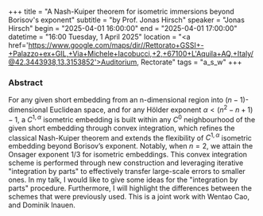 +++
title = "A Nash-Kuiper theorem for isometric immersions beyond Borisov's exponent"
subtitle = "by Prof. Jonas Hirsch"
speaker = "Jonas Hirsch"
begin = "2025-04-01 16:00:00"
end = "2025-04-01 17:00:00"
datetime = "16:00 Tuesday, 1 April 2025"
location = "<a href='https://www.google.com/maps/dir//Rettorato+GSSI+-+Palazzo+ex+GIL,+Via+Michele+Iacobucci,+2,+67100+L'Aquila+AQ,+Italy/@42.3443938,13.3153852'>Auditorium, Rectorate</a>"
tags = "a_s_w"
+++

### Abstract
For any given short embedding from an n-dimensional region into $(n-1)$-dimensional Euclidean space, and for any Hölder exponent $\alpha < (n^2 − n + 1)−1$, a $C^{1, \alpha}$ isometric embedding is built within any $C^0$ neighbourhood of the given short embedding through convex integration, which refines the classical Nash-Kuiper theorem and extends the flexibility of $C^{1,\alpha}$ isometric embedding beyond Borisov’s exponent. Notably, when $n = 2$, we attain the Onsager exponent $1/3$ for isometric embeddings. This convex integration scheme is performed through new construction and leveraging iterative "integration by parts" to effectively transfer large-scale errors to smaller ones. In my talk, I would like to give some ideas for the "integration by parts" procedure. Furthermore, I will highlight the differences between the schemes that were previously used. This is a joint work with Wentao Cao, and Dominik Inauen.
